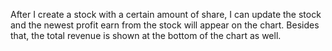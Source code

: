 After I create a stock with a certain amount of share, I can update the stock and the newest profit earn from the stock will appear on the chart. Besides that, the total revenue is shown at the bottom of the chart as well.
